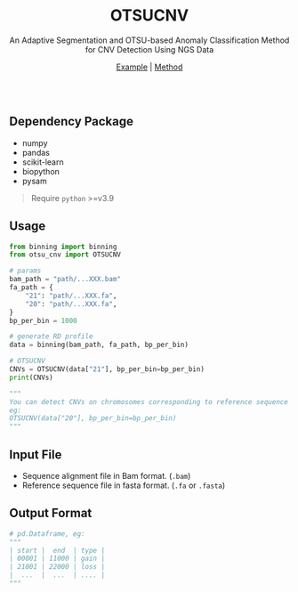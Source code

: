 <h1 align="center">
OTSUCNV
</h1>
<p align="center">
An Adaptive Segmentation and OTSU-based Anomaly Classification Method for CNV Detection Using NGS Data
</p>

<p align="center">
<a href="https://github.com/hotsnow-sean/OTSUCNV/example.py">Example</a> | <a href="#">Method</a>
</p>

<br>
<br>

## Dependency Package

- numpy
- pandas
- scikit-learn
- biopython
- pysam

> Require `python` >=v3.9

## Usage

```python
from binning import binning
from otsu_cnv import OTSUCNV

# params
bam_path = "path/...XXX.bam"
fa_path = {
    "21": "path/...XXX.fa",
    "20": "path/...XXX.fa",
}
bp_per_bin = 1000

# generate RD profile
data = binning(bam_path, fa_path, bp_per_bin)

# OTSUCNV
CNVs = OTSUCNV(data["21"], bp_per_bin=bp_per_bin)
print(CNVs)

"""
You can detect CNVs on chromosomes corresponding to reference sequence names that have appeared in parameter.
eg:
OTSUCNV(data["20"], bp_per_bin=bp_per_bin)
"""
```

## Input File

- Sequence alignment file in Bam format. (`.bam`)
- Reference sequence file in fasta format. (`.fa` or `.fasta`)

## Output Format

```python
# pd.Dataframe, eg:
"""
| start |  end  | type |
| 00001 | 11000 | gain |
| 21001 | 22000 | loss |
|  ...  |  ...  | .... |
"""
```
